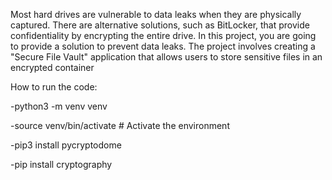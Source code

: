Most hard drives are vulnerable to data leaks when they are physically captured. There are alternative solutions, such as BitLocker, that provide confidentiality by encrypting the entire drive. In this project, you are going to provide a solution to prevent data leaks. The project involves creating a "Secure File Vault" application that allows users to store sensitive files in an encrypted container

How to run the code:

-python3 -m venv venv

-source venv/bin/activate  # Activate the environment

-pip3 install pycryptodome

-pip install cryptography
